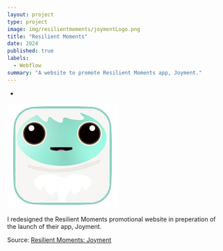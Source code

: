 ```yaml
---
layout: project
type: project
image: img/resilientmoments/joymentLogo.png
title: "Resilient Moments"
date: 2024
published: true
labels:
  - Webflow
summary: "A website to promote Resilient Moments app, Joyment."
---
```


-
<img class="img-fluid" src="../img/resilientmoments/joymentLogo.png">

I redesigned the Resilient Moments promotional website in preperation of the launch of their app, Joyment.
 
Source: <a href="https://resilientmoment.com">Resilient Moments: Joyment</a>

